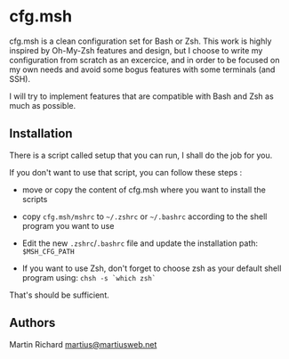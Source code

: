 cfg.msh
=======

cfg.msh is a clean configuration set for Bash or Zsh.
This work is highly inspired by Oh-My-Zsh features and design, but I choose to
write my configuration from scratch as an excercice, and in order to be focused
on my own needs and avoid some bogus features with some terminals (and SSH).

I will try to implement features that are compatible with Bash and Zsh as
much as possible.

Installation
------------
There is a script called setup that you can run, I shall do the job for you.

If you don't want to use that script, you can follow these steps :
 * move or copy the content of cfg.msh where you want to install the scripts

 * copy `cfg.msh/mshrc` to `~/.zshrc` or `~/.bashrc` according to the shell
 program you want to use 

 * Edit the new `.zshrc`/`.bashrc` file and update the installation path:
 ``$MSH_CFG_PATH``

 * If you want to use Zsh, don't forget to choose zsh as your default shell
 program using: `` chsh -s `which zsh` ``

That's should be sufficient.

Authors
-------
Martin Richard <martius@martiusweb.net>
